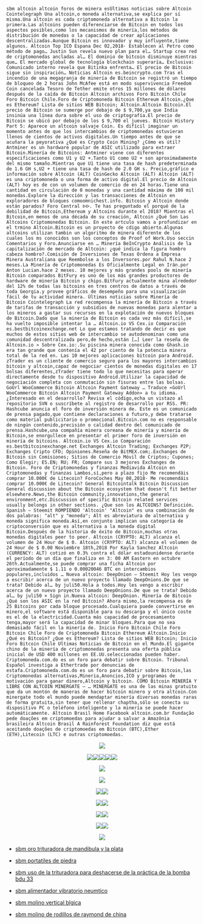 
```
sbm altcoin altcoin foros de minera esÚltimas noticias sobre Altcoin Cointelegraph Una altcoin,o moneda alternativa,se explica por sí misma.Una altcoin es cada criptomoneda alternativa a Bitcoin la primera.Las altcoins pueden diferenciarse de Bitcoin en todos los aspectos posibles,como los mecanismos de minería,los métodos de distribución de monedas o la capacidad de crear aplicaciones descentralizadas.Aunque Bitcoin es innovador y muy influyente,tiene algunos. Altcoin Top ICO Espana Dec 02,2018· Establecen al Petro como método de pago… Justin Sun revela nuevo plan para el… Startup crea red de criptomonedas ancladas al… El dominio de bitcoin disminuye mientras que… El mercado global de tecnología blockchain superaría… Exclusiva: Comunicado interno revela que Bitinka enfrenta… El precio de Bitcoin sigue sin inspiración… Noticias Altcoin es.beincrypto.com Tras el incendio de una megagranja de minería de Bitcoin se registró un tiempo de bloqueo de 2 horas John McAfee está en modo supervivencia Freedom Coin cancelada Tesoro de Tether emite otros 15 millones de dólares después de la caída de Bitcoin Altcoin archivos Foro Bitcoin Chile Foro Bitcoin Chile.Foro de Criptomoneda Bitcoin Ethereum Altcoin.¿Que es Ethereum? Lista de sitios WEB Bitcoin; Altcoin.Altcoin Bitcoin.El precio de Bitcoin se sumerge por debajo de $ 9,700,ya que India insinúa una línea dura sobre el uso de criptografía.El precio de Bitcoin se ubicó por debajo de los $ 9,700 el jueves. Bitcoin History Part 5: Aparece un altcoin salvaje Coin. Es difícil imaginar un momento antes de que los intercambios de criptomonedas estuvieran llenos de cientos de activos digitales.Un tiempo antes de que se acuñara la peyorativa ¿Qué es Crypto Coin Mining? ¿Cómo es útil? Antminer es un hardware popular de ASIC utilizado para extraer Bitcoin.Minería de Bitcoins: Antminer viene con diferentes especificaciones como U1 y U2 +.Tanto U1 como U2 + son aproximadamente del mismo tamaño.Mientras que U1 tiene una tasa de hash predeterminada de 1.6 GH s,U2 + tiene una tasa de hash de 2.0 GH s. Precio,gráfico e información sobre Altcoin (ALT) CoinGecko Altcoin (ALT) Altcoin (ALT) es una criptomoneda o una forma de activo digital.El precio de Altcoin (ALT) hoy es de con un volumen de comercio de en 24 horas.Tiene una cantidad en circulación de 0 monedas y una cantidad máxima de 100 mil monedas.Explore la dirección y las transacciones de Altcoin en exploradores de bloques comoomnichest.info. Bitcoin y Altcoin donde están parados? Foro Central ᐅᐅ. ﻿Te has preguntado el porqué de la debilidad de Bitcoin,Ethereum y Altcoins durante el 2018? Mientras el Bitcoin,en menos de una década de su creación, Altcoin ¿Qué Son Las Altcoins Criptomonedas Bitcoin. En este artculo vamos a profundizar en el trmino Altcoin.Bitcoin es un proyecto de cdigo abierto.Algunas altcoins utilizan tambin un algoritmo de minera diferente de los cuales los ms conocidos son los conceptos de Proof of Work.Uso seccin Comentarios y Foro.Anunciarse en … Minería BeInCrypto Análisis de la capitalización de mercado de Altcoin: ¿qué indica la figura hombro cabeza hombro?.Comisión de Inversiones de Texas Ordena a Empresa Minera Australiana que Reembolse a los Inversores.por Rahul N.hace 2 meses.La Minería de Criptomonedas Es Oficialmente Legal en Irán.por Anton Lucian.hace 2 meses. 10 mejores y más grandes pools de minería Bitcoin comparados BitFury es uno de los más grandes productores de hardware de minería Bitcoin y chips.BitFury actualmente mina alrededor del 12% de todas las bitcoins en tres centros de datos a través de toda Georgia.y provee gráficos de desempeño para una visualización fácil de tu actividad minera. Últimas noticias sobre Minería de Bitcoin Cointelegraph La red recompensa la minería de Bitcoin a través de tarifas de transacción y subsidios de nuevas monedas para alentar a los mineros a gastar sus recursos en la explotación de nuevos bloques de Bitcoin.Dado que la minería de Bitcoin es cada vez más difícil,se ha vuelto imposible intentar la … Altcoin.io VS Cex.io Comparación es.bestbitcoinexchange.net Lo que estamos tratando de decir es que muchos de estos sitios web de intercambio se autodenominan como una comunidad descentralizada pero,de hecho,están […] Leer la reseña de Altcoin.io » Sobre Cex.io:.Su piscina minera conocida como Ghash.io era tan grande que contenía el 42 por ciento de la potencia minera total de la red en. Las 10 mejores aplicaciones bitcoin para Android. zTrader es un cliente de comercio seguro para los mayores intercambios bitcoin y altcoin,capaz de negociar cientos de monedas digitales en 17 bolsas diferentes,zTrader tiene todo lo que necesitas para operar directamente desde tu dispositivo Android.Utilizar la capacidad de negociación completa con conmutación sin fisuras entre las bolsas. GoUrl WooCommerce Bitcoin Altcoin Payment Gateway … Traduce «GoUrl WooCommerce Bitcoin Altcoin Payment Gateway Addon» a tu idioma.¿Interesado en el desarrollo? Revisa el código,echa un vistazo al repositorio SVN o suscríbete al registro de desarrollo por RSS. PR: Hashcube anuncia el foro de inversión minera de. Este es un comunicado de prensa pagado,que contiene declaraciones a futuro,y debe tratarse como material publicitario o promocional.Bitcoin.com no es responsable de ningún contenido,precisión o calidad dentro del comunicado de prensa.Hashcube,una compañía minera coreana de minería y minería de Bitcoin,se enorgullece en presentar el primer foro de inversión en minería de bitcoins. Altcoin.io VS Cex.io Comparación es.bestbitcoinexchange.net Exchanges Altcoin Trading; Exchanges P2P; Exchanges Cripto CFD; Opiniones.Reseña de BitMEX.com;.Exchanges de Bitcoin sin Comisiones; Sitios de Comercio Móvil de Criptos; Cupones; Como Elegir; ES.EN; RU; FR; Compare sus 3 mejores Exchanges de Bitcoin. Foro de Criptomonedas y finanzas Mediavida Altcoin en Criptomonedas y finanzas Lambos,sí,pero a plazo fijo Me recomendáis comprar 10.000€ de Litecoin? ForoCoches May 08,2018· Me recomendáis comprar 10.000€ de Litecoin? General Bitcointalk Bitcoin Discussion General discussion about the Bitcoin ecosystem that doesn't fit better elsewhere.News,the Bitcoin community,innovations,the general environment,etc.Discussion of specific Bitcoin related services usually belongs in other sections. ¿Que son los ALTCOINS? Definición. Spanish — Steemit ROMPIENDO 'Altcoin' "Altcoin" es una combinación de dos palabras: "alt" y "moneda"; Alt es abreviatura de alternativa y moneda significa moneda.Así,en conjunto implican una categoría de criptoconversión que es alternativa a la moneda digital Bitcoin.Después de la historia de éxito de Bitcoin,muchas otras monedas digitales peer to peer. Altcoin (CRYPTO: ALT) alcanza el volumen de 24 Hour de $ 0. Altcoin (CRYPTO: ALT) alcanza el volumen de 24 Hour de $ 0.00 Noviembre 18th,2018 Por Kayla Sanchez Altcoin (CURRENCY: ALT) cotizó en 0.3% contra el dólar estadounidense durante el período de un día que finaliza en 3: 00 AM Eastern en octubre 26th.Actualmente,se puede comprar una ficha Altcoin por aproximadamente $ 1.11 o 0.00020046 BTC en intercambios populares,incluidos … Nueva altcoin: DeepOnion — Steemit Hoy les vengo a escribir acerca de un nuevo proyecto llamado DeepOnions.De que se trata? Debido al… by juli50.Hola a todos.Hoy les vengo a escribir acerca de un nuevo proyecto llamado DeepOnions.De que se trata? Debido al… by juli50 × Sign in.Nueva altcoin: DeepOnion. Minería de Bitcoin ¿Qué son los ASIC en la red Bitcoin? Ahora mismo,la recompensa es de 25 Bitcoins por cada bloque procesado.Cualquiera puede convertirse en minero,el software está disponible para su descarga y el único coste es el de la electricidad.Cuanta más capacidad de procesamiento tenga,mayor será la capacidad de minar bloques.Para que no sea demasiado fácil en la minería de. Inicio Foro Bitcoin Chile Foro Bitcoin Chile Foro de Criptomoneda Bitcoin Ethereum Altcoin.Inicio ¿Qué es Bitcoin? ¿Que es Ethereum? Lista de sitios WEB Bitcoin; Inicio Foro Bitcoin Chile Ultimas Noticias de Bitcoin en el Mundo.El gigante chino de la minería de criptomonedas presenta una oferta pública inicial de USD 400 millones en EE.UU.seleccionadas pueden haber. Criptomoneda.com.do es un foro para debatir sobre Bitcoin. Tribunal Español investiga a Ethertrade por denuncias de estafa.Criptomoneda.com.do es un foro para debatir sobre Bitcoin,las Criptomonedas alternativas,Mineria,Anoncios,ICO y programas de motivación para ganar dinero,Altcoin y bitcoin. CÓMO Bitcoin MINERÍA Y LIBRE CON ALTCOIN MINERGATE — … MINERGATE es una de las minas gratuito que da un montón de maneras de hacer bitcoin minero y otra altcoin.Con minergate todo el mundo puede mendaptar minería diversas monedas raras de forma gratuita,sin tener que rellenar chaptha,sólo se conecta su dispositivo PC o teléfono inteligente y la minería se puede hacer automáticamente. Altcoin Brasil Home Facebook altcoin.com.br Fundação pede doações em criptomoedas para ajudar a salvar a Amazônia brasileira Altcoin Brasil A Rainforest Foundation diz que está aceitando doações de criptomoedas em Bitcoin (BTC),Ether (ETH),Litecoin (LTC) e outras criptomoedas. 
```

<div align="center">

<a href="https://es-crusher.shibang-china.com/github&k=sbm+altcoin+altcoin+foros+de+minera+es"><img src="https://static.shibang-china.com/es/crusher/logo.jpg"></a>

<a href="https://es-crusher.shibang-china.com/github&k=sbm+altcoin+altcoin+foros+de+minera+es"><img src="https://static.shibang-china.com/es/crusher/index.jpg"></a><a href="https://es-crusher.shibang-china.com/material.htmlgithub&k=sbm+altcoin+altcoin+foros+de+minera+es"><img src="https://static.shibang-china.com/es/crusher/material.jpg"></a><a href="https://es-crusher.shibang-china.com/application.htmlgithub&k=sbm+altcoin+altcoin+foros+de+minera+es"><img src="https://static.shibang-china.com/es/crusher/application.jpg"></a><a href="https://es-crusher.shibang-china.com/aboutus.htmlgithub&k=sbm+altcoin+altcoin+foros+de+minera+es"><img src="https://static.shibang-china.com/es/crusher/aboutus.jpg"></a><a href="https://es-crusher.shibang-china.com/contact.htmlgithub&k=sbm+altcoin+altcoin+foros+de+minera+es"><img src="https://static.shibang-china.com/es/crusher/contact.jpg"></a>

<a href="https://es-crusher.shibang-china.com/github&k=sbm+altcoin+altcoin+foros+de+minera+es"><img src="https://static.shibang-china.com/es/crusher/banner.jpg"></a>

<a href="https://swt.shibang-china.com/github&k=sbm+altcoin+altcoin+foros+de+minera+es"><img src="https://static.shibang-china.com/es/crusher/text.jpg"></a>

<a href="https://swt.shibang-china.com/github&k=sbm+altcoin+altcoin+foros+de+minera+es"><img src="https://static.shibang-china.com/es/crusher/chat.jpg"></a><a href="https://es-crusher.shibang-china.com/contact.htmlgithub&k=sbm+altcoin+altcoin+foros+de+minera+es"><img src="https://static.shibang-china.com/es/crusher/message.jpg"></a>

<a href="https://es-crusher.shibang-china.com/products/pe.htmlgithub&k=sbm+altcoin+altcoin+foros+de+minera+es"><img src="https://static.shibang-china.com/es/crusher/pe.jpg"></a><a href="https://es-crusher.shibang-china.com/products/pf.htmlgithub&k=sbm+altcoin+altcoin+foros+de+minera+es"><img src="https://static.shibang-china.com/es/crusher/pf.jpg"></a>

<a href="https://es-crusher.shibang-china.com/products/hpt.htmlgithub&k=sbm+altcoin+altcoin+foros+de+minera+es"><img src="https://static.shibang-china.com/es/crusher/hpt.jpg"></a><a href="https://es-crusher.shibang-china.com/products/vsi.htmlgithub&k=sbm+altcoin+altcoin+foros+de+minera+es"><img src="https://static.shibang-china.com/es/crusher/vsi.jpg"></a>

<a href="https://es-crusher.shibang-china.com/products/klv.htmlgithub&k=sbm+altcoin+altcoin+foros+de+minera+es"><img src="https://static.shibang-china.com/es/crusher/klv.jpg"></a><a href="https://es-crusher.shibang-china.com/products/portable.htmlgithub&k=sbm+altcoin+altcoin+foros+de+minera+es"><img src="https://static.shibang-china.com/es/crusher/portable.jpg"></a>

<a href="https://swt.shibang-china.com/github&k=sbm+altcoin+altcoin+foros+de+minera+es"><img src="https://static.shibang-china.com/es/crusher/case.jpg"></a>

</div>


* [sbm oro trituradora de mandibula y la plata](sbm%20oro%20trituradora%20de%20mandibula%20y%20la%20plata.md)

* [sbm portatiles de piedra](sbm%20portatiles%20de%20piedra.md)

* [sbm uso de la trituradora para deshacerse de la práctica de la bomba bdu 33](sbm%20uso%20de%20la%20trituradora%20para%20deshacerse%20de%20la%20pr%C3%A1ctica%20de%20la%20bomba%20bdu%2033.md)

* [sbm alimentador vibratorio neumtico](sbm%20alimentador%20vibratorio%20neumtico.md)

* [sbm molino vertical blgica](sbm%20molino%20vertical%20blgica.md)

* [sbm molino de rodillos de raymond de china](sbm%20molino%20de%20rodillos%20de%20raymond%20de%20china.md)